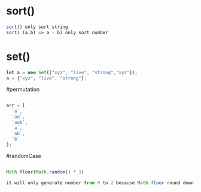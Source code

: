 # sort()
```javascript
sort() only sort string
sort( (a,b) => a - b) only sort number
```

# set()
```javascript
let a = new Set(["xyz", "live", "strong","xyz"]);
a = {"xyz", "live", "strong"};

```

#permutation
```javascript

arr = [
  `a`,
  `aa`,
  `aab`,
  `a`,
  `ab`,
  `b`
];
```
#randomCase
```javascript

Math.floor(Math.random() * 3)

it will only generate number from 0 to 2 because Math.floor round down, Math.random() generaates `0`(inclusively) to `1`(exclusively)
```
